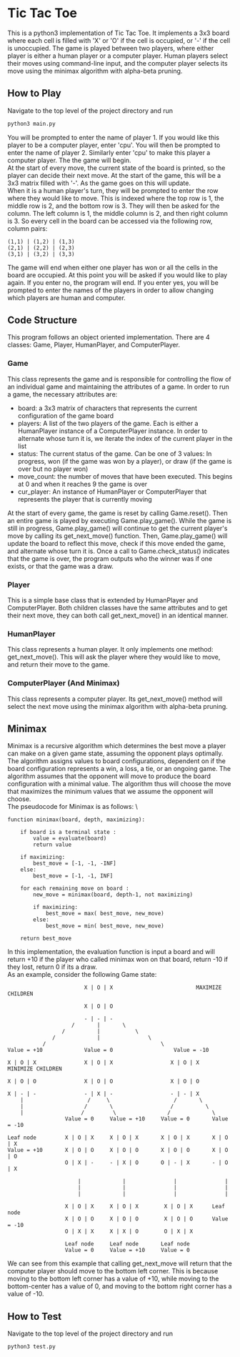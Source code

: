 # Tic Tac Toe
This is a python3 implementation of Tic Tac Toe. It implements a 3x3 board where each cell is filled with
'X' or 'O' if the cell is occupied, or '-' if the cell is unoccupied. The game is played between two
players, where either player is either a human player or a computer player. Human players select their
moves using command-line input, and the computer player selects its move using the minimax algorithm with
alpha-beta pruning.

## How to Play
Navigate to the top level of the project directory and run
```bash
python3 main.py
```
You will be prompted to enter the name of player 1. If you would like this player to be a computer
player, enter 'cpu'. You will then be prompted to enter the name of player 2. Similarly enter 'cpu' to
make this player a computer player. The the game will begin.
\
At the start of every move, the current state of the board is printed, so the player can decide their
next move. At the start of the game, this will be a 3x3 matrix filled with '-'. As the game goes on
this will update.
\
When it is a human player's turn, they will be prompted to enter the row where they would like to move.
This is indexed where the top row is 1, the middle row is 2, and the bottom row is 3. They will then be
asked for the column. The left column is 1, the middle column is 2, and then right column is 3. So every
cell in the board can be accessed via the following row, column pairs:

    (1,1) | (1,2) | (1,3)
    (2,1) | (2,2) | (2,3)
    (3,1) | (3,2) | (3,3)
    
The game will end when either one player has won or all the cells in the board are occupied. At this
point you will be asked if you would like to play again. If you enter no, the program will end. If you
enter yes, you will be prompted to enter the names of the players in order to allow changing which
players are human and computer.

## Code Structure
This program follows an object oriented implementation. There are 4 classes: Game, Player,
HumanPlayer, and ComputerPlayer.

### Game
This class represents the game and is responsible for controlling the flow of an individual game and
maintaining the attributes of a game. In order to run a game, the necessary attributes are:
- board: a 3x3 matrix of characters that represents the current configuration of the game board
- players: A list of the two players of the game. Each is either a HumanPlayer instance of a ComputerPlayer
    instance. In order to alternate whose turn it is, we iterate the index of the current player in the list
- status: The current status of the game. Can be one of 3 values: In progress, won (if the game was won by a player),
    or draw (if the game is over but no player won)
- move_count: the number of moves that have been executed. This begins at 0 and when it reaches 9 the game is over
- cur_player: An instance of HumanPlayer or ComputerPlayer that represents the player that is currently moving

At the start of every game, the game is reset by calling Game.reset(). Then an entire game is played by executing
Game.play_game(). While the game is still in progress, Game.play_game() will continue to get the current player's
move by calling its get_next_move() function. Then, Game.play_game() will update the board to reflect this move,
check if this move ended the game, and alternate whose turn it is. Once a call to Game.check_status() indicates that
the game is over, the program outputs who the winner was if one exists, or that the game was a draw.

### Player
This is a simple base class that is extended by HumanPlayer and ComputerPlayer. Both children classes have the same
attributes and to get their next move, they can both call get_next_move() in an identical manner.

### HumanPlayer
This class represents a human player. It only implements one method: get_next_move(). This will ask the player
where they would like to move, and return their move to the game.

### ComputerPlayer (And Minimax)
This class represents a computer player. Its get_next_move() method will select the next move using the minimax 
algorithm with alpha-beta pruning. 

## Minimax
Minimax is a recursive algorithm which determines the best move a player can make on a given game state,
assuming the opponent plays optimally. The algorithm assigns values to board configurations, dependent on if 
the board configuration represents a win, a loss, a tie, or an ongoing game. The algorithm assumes that the 
opponent will move to produce the board configuration with a minimal value. The algorithm thus will choose the move
that maximizes the minimum values that we assume the opponent will choose. 
\
The pseudocode for Minimax is as follows:
\

    function minimax(board, depth, maximizing):

        if board is a terminal state :
            value = evaluate(board)
            return value
            
        if maximizing:
            best_move = [-1, -1, -INF]
        else:
            best_move = [-1, -1, INF]
        
        for each remaining move on board :
            new_move = minimax(board, depth-1, not maximizing)
            
            if maximizing:
                best_move = max( best_move, new_move)
            else:
                best_move = min( best_move, new_move)
        
        return best_move

In this implementation, the evaluation function is input a board and will return +10 if the player who called minimax
won on that board, return -10 if they lost, return 0 if its a draw. 
\
As an example, consider the following Game state: 

                            X | O | X                          MAXIMIZE CHILDREN
                                                               
                            X | O | O                          

                            - | - | -
                        /       |       \
                     /          |           \
                  /             |               \
               /                                    \
    Value = +10             Value = 0                   Value = -10
    
    X | O | X               X | O | X                  X | O | X                    MINIMIZE CHILDREN

    X | O | O               X | O | O                  X | O | O

    X | - | -               - | X | -                  - | - | X 
        |                    /     \                    /       \
        |                   /       \                  /          \
        |                  /         \                /             \
                      Value = 0     Value = +10     Value = 0       Value = -10
                      
    Leaf node         X | O | X     X | O | X       X | O | X       X | O | X
    Value = +10       X | O | O     X | O | O       X | O | O       X | O | O
                      O | X | -     - | X | O       O | - | X       - | O | X 
                          
                          |             |               |               |
                          |             |               |               |
                          |             |               |               |
                          
                      X | O | X     X | O | X        X | O | X      Leaf node
                      X | O | O     X | O | O        X | O | O      Value = -10
                      O | X | X     X | X | O        O | X | X      
                      
                      Leaf node     Leaf node       Leaf node       
                      Value = 0     Value = +10     Value = 0       
                         
We can see from this example that calling get_next_move will return that the computer player should move to the bottom left corner. 
This is because moving to the bottom left corner has a value of +10, while moving to the bottom-center has a value of 0, and
moving to the bottom right corner has a value of -10. 
                         
## How to Test
Navigate to the top level of the project directory and run
```bash
python3 test.py
```
